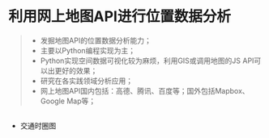 # 利用网上地图API进行位置数据分析
> * 发掘地图API的位置数据分析能力；
> * 主要以Python编程实现为主；
> * Python实现空间数据可视化较为麻烦，利用GIS或调用地图的JS API可以出更好的效果；
> * 研究在各实践领域分析应用；
> * 网上地图API国内包括：高德、腾讯、百度等；国外包括Mapbox、Google Map等；

## 
* 交通时圈图
